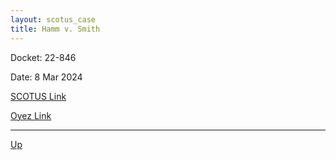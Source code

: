 ```yaml
---
layout: scotus_case
title: Hamm v. Smith
---
```


Docket: 22-846

Date: 8 Mar 2024

[SCOTUS Link](https://www.supremecourt.gov/opinions/23pdf/601us1r03_4gcj.pdf)

[Oyez Link](https://www.oyez.org/cases/2024/22-846)

---

[Up](./README.md)